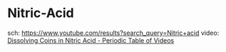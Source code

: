 # Nitric-Acid
sch: https://www.youtube.com/results?search_query=Nitric+acid video: [Dissolving Coins in Nitric Acid - Periodic Table of Videos](https://youtu.be/aRHKVpaA71w)
